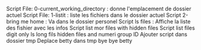 Script File: 0-current_working_directory : donne l'emplacement de dossier actuel
Script File: 1-listit : liste les fichiers dans le dossier actuel 
Script 2-bring me home : Va dans le dossier personel
Script ls files : Affiche la liste des fishier avec les infos
Script list  mor files with hidden files
Script list files digit only ls long fils hidden files and numeri group ID
Ajouter script dans dossier tmp
Deplace betty dans tmp
bye bye betty